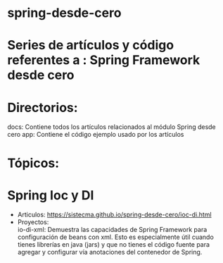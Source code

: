 # spring-desde-cero
# Series de artículos y código referentes a : Spring Framework desde cero

# Directorios:
docs: Contiene todos los artículos relacionados al módulo Spring desde cero
app: Contiene el código ejemplo usado por los artículos

# Tópicos:
# Spring Ioc y DI
- Articulos:
  https://sistecma.github.io/spring-desde-cero/ioc-di.html
- Proyectos:  
  io-di-xml: Demuestra las capacidades de Spring Framework para configuración de beans con xml. Esto es especialmente útil cuando tienes librerías en java (jars) y que no tienes el código fuente para agregar y configurar vía anotaciones del contenedor de Spring. 


